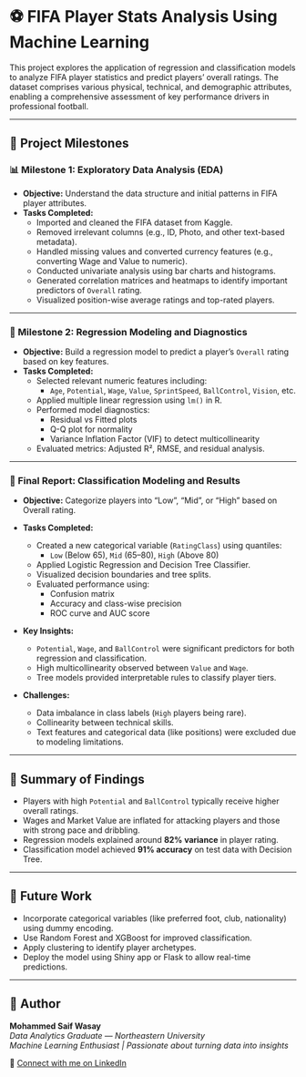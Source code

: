 # ⚽ FIFA Player Stats Analysis Using Machine Learning

This project explores the application of regression and classification models to analyze FIFA player statistics and predict players’ overall ratings. The dataset comprises various physical, technical, and demographic attributes, enabling a comprehensive assessment of key performance drivers in professional football.

---

## 🧱 Project Milestones

### 📊 Milestone 1: Exploratory Data Analysis (EDA)

- **Objective:** Understand the data structure and initial patterns in FIFA player attributes.
- **Tasks Completed:**
  - Imported and cleaned the FIFA dataset from Kaggle.
  - Removed irrelevant columns (e.g., ID, Photo, and other text-based metadata).
  - Handled missing values and converted currency features (e.g., converting Wage and Value to numeric).
  - Conducted univariate analysis using bar charts and histograms.
  - Generated correlation matrices and heatmaps to identify important predictors of `Overall` rating.
  - Visualized position-wise average ratings and top-rated players.

---

### 🧠 Milestone 2: Regression Modeling and Diagnostics

- **Objective:** Build a regression model to predict a player’s `Overall` rating based on key features.
- **Tasks Completed:**
  - Selected relevant numeric features including:
    - `Age`, `Potential`, `Wage`, `Value`, `SprintSpeed`, `BallControl`, `Vision`, etc.
  - Applied multiple linear regression using `lm()` in R.
  - Performed model diagnostics:
    - Residual vs Fitted plots
    - Q-Q plot for normality
    - Variance Inflation Factor (VIF) to detect multicollinearity
  - Evaluated metrics: Adjusted R², RMSE, and residual analysis.

---

### 🧪 Final Report: Classification Modeling and Results

- **Objective:** Categorize players into “Low”, “Mid”, or “High” based on Overall rating.
- **Tasks Completed:**
  - Created a new categorical variable (`RatingClass`) using quantiles:
    - `Low` (Below 65), `Mid` (65–80), `High` (Above 80)
  - Applied Logistic Regression and Decision Tree Classifier.
  - Visualized decision boundaries and tree splits.
  - Evaluated performance using:
    - Confusion matrix
    - Accuracy and class-wise precision
    - ROC curve and AUC score

- **Key Insights:**
  - `Potential`, `Wage`, and `BallControl` were significant predictors for both regression and classification.
  - High multicollinearity observed between `Value` and `Wage`.
  - Tree models provided interpretable rules to classify player tiers.

- **Challenges:**
  - Data imbalance in class labels (`High` players being rare).
  - Collinearity between technical skills.
  - Text features and categorical data (like positions) were excluded due to modeling limitations.

---

## 📌 Summary of Findings

- Players with high `Potential` and `BallControl` typically receive higher overall ratings.
- Wages and Market Value are inflated for attacking players and those with strong pace and dribbling.
- Regression models explained around **82% variance** in player rating.
- Classification model achieved **91% accuracy** on test data with Decision Tree.
---

## 🎯 Future Work

- Incorporate categorical variables (like preferred foot, club, nationality) using dummy encoding.
- Use Random Forest and XGBoost for improved classification.
- Apply clustering to identify player archetypes.
- Deploy the model using Shiny app or Flask to allow real-time predictions.

---

## 🧠 Author
**Mohammed Saif Wasay**  
*Data Analytics Graduate — Northeastern University*  
*Machine Learning Enthusiast | Passionate about turning data into insights*  

🔗 [Connect with me on LinkedIn](https://www.linkedin.com/in/mohammed-saif-wasay-4b3b64199/)
